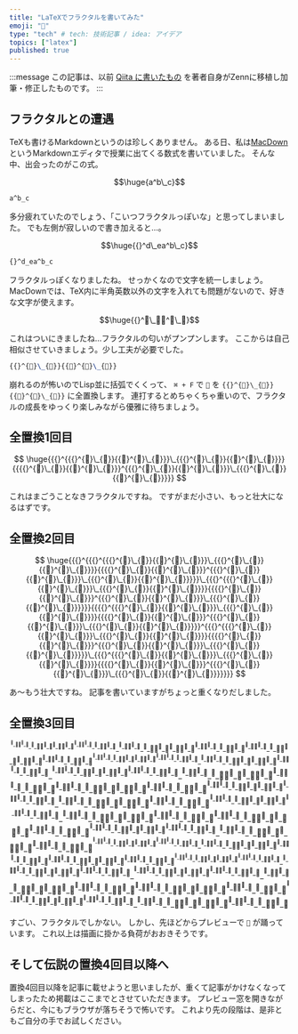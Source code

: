 ```yaml
---
title: "LaTeXでフラクタルを書いてみた"
emoji: "🍣"
type: "tech" # tech: 技術記事 / idea: アイデア
topics: ["latex"]
published: true
---
```


<!-- textlint-disable ja-technical-writing/ja-no-mixed-period -->

:::message
この記事は、以前 [Qiita に書いたもの](https://qiita.com/progfay/items/24602a95ad0c239c7a2e) を著者自身がZennに移植し加筆・修正したものです。
:::

<!-- textlint-enable ja-technical-writing/ja-no-mixed-period -->

## フラクタルとの遭遇

TeXも書けるMarkdownというのは珍しくありません。
ある日、私は[MacDown](https://macdown.uranusjr.com/) というMarkdownエディタで授業に出てくる数式を書いていました。
そんな中、出会ったのがこの式。

$$\huge{a^b\_c}$$

```tex
a^b_c
```

多分疲れていたのでしょう、「こいつフラクタルっぽいな」と思ってしまいました。
でも左側が寂しいので書き加えると...。

$$\huge{{}^d\_ea^b\_c}$$

```tex
{}^d_ea^b_c
```

フラクタルっぽくなりましたね。
せっかくなので文字を統一しましょう。
MacDownでは、TeX内に半角英数以外の文字を入れても問題がないので、好きな文字が使えます。

$$\huge{{}^🍣\_🍣🍣^🍣\_🍣}$$

これはついにきましたね...フラクタルの匂いがプンプンします。
ここからは自己相似させていきましょう。少し工夫が必要でした。

```tex
{{}^{🍣}\_{🍣}}{{🍣}^{🍣}\_{🍣}}
```

崩れるのが怖いのでLisp並に括弧でくくって、 `⌘ + F` で `🍣` を `{{}^{🍣}\_{🍣}}{{🍣}^{🍣}\_{🍣}}` に全置換します。
連打するとめちゃくちゃ重いので、フラクタルの成長をゆっくり楽しみながら優雅に待ちましょう。

## 全置換1回目

<!-- textlint-disable ja-technical-writing/sentence-length -->

$$
\huge{{{}^{{{}^{🍣}\_{🍣}}{{🍣}^{🍣}\_{🍣}}}\_{{{}^{🍣}\_{🍣}}{{🍣}^{🍣}\_{🍣}}}}{{{{}^{🍣}\_{🍣}}{{🍣}^{🍣}\_{🍣}}}^{{{}^{🍣}\_{🍣}}{{🍣}^{🍣}\_{🍣}}}\_{{{}^{🍣}\_{🍣}}{{🍣}^{🍣}\_{🍣}}}}}
$$

<!-- textlint-enable ja-technical-writing/sentence-length -->

これはまごうことなきフラクタルですね。
ですがまだ小さい、もっと壮大になるはずです。

## 全置換2回目

<!-- textlint-disable ja-technical-writing/sentence-length -->

$$
\huge{{{}^{{{}^{{{}^{🍣}\_{🍣}}{{🍣}^{🍣}\_{🍣}}}\_{{{}^{🍣}\_{🍣}}{{🍣}^{🍣}\_{🍣}}}}{{{{}^{🍣}\_{🍣}}{{🍣}^{🍣}\_{🍣}}}^{{{}^{🍣}\_{🍣}}{{🍣}^{🍣}\_{🍣}}}\_{{{}^{🍣}\_{🍣}}{{🍣}^{🍣}\_{🍣}}}}}\_{{{}^{{{}^{🍣}\_{🍣}}{{🍣}^{🍣}\_{🍣}}}\_{{{}^{🍣}\_{🍣}}{{🍣}^{🍣}\_{🍣}}}}{{{{}^{🍣}\_{🍣}}{{🍣}^{🍣}\_{🍣}}}^{{{}^{🍣}\_{🍣}}{{🍣}^{🍣}\_{🍣}}}\_{{{}^{🍣}\_{🍣}}{{🍣}^{🍣}\_{🍣}}}}}}{{{{}^{{{}^{🍣}\_{🍣}}{{🍣}^{🍣}\_{🍣}}}\_{{{}^{🍣}\_{🍣}}{{🍣}^{🍣}\_{🍣}}}}{{{{}^{🍣}\_{🍣}}{{🍣}^{🍣}\_{🍣}}}^{{{}^{🍣}\_{🍣}}{{🍣}^{🍣}\_{🍣}}}\_{{{}^{🍣}\_{🍣}}{{🍣}^{🍣}\_{🍣}}}}}^{{{}^{{{}^{🍣}\_{🍣}}{{🍣}^{🍣}\_{🍣}}}\_{{{}^{🍣}\_{🍣}}{{🍣}^{🍣}\_{🍣}}}}{{{{}^{🍣}\_{🍣}}{{🍣}^{🍣}\_{🍣}}}^{{{}^{🍣}\_{🍣}}{{🍣}^{🍣}\_{🍣}}}\_{{{}^{🍣}\_{🍣}}{{🍣}^{🍣}\_{🍣}}}}}\_{{{}^{{{}^{🍣}\_{🍣}}{{🍣}^{🍣}\_{🍣}}}\_{{{}^{🍣}\_{🍣}}{{🍣}^{🍣}\_{🍣}}}}{{{{}^{🍣}\_{🍣}}{{🍣}^{🍣}\_{🍣}}}^{{{}^{🍣}\_{🍣}}{{🍣}^{🍣}\_{🍣}}}\_{{{}^{🍣}\_{🍣}}{{🍣}^{🍣}\_{🍣}}}}}}}
$$

<!-- textlint-enable ja-technical-writing/sentence-length -->

あ〜もう壮大ですね。
記事を書いていますがちょっと重くなりだしました。

## 全置換3回目

<!-- textlint-disable ja-technical-writing/sentence-length -->

$$
{{}^{{{}^{{{}^{{{}^{🍣}\_{🍣}}{{🍣}^{🍣}\_{🍣}}}\_{{{}^{🍣}\_{🍣}}{{🍣}^{🍣}\_{🍣}}}}{{{{}^{🍣}\_{🍣}}{{🍣}^{🍣}\_{🍣}}}^{{{}^{🍣}\_{🍣}}{{🍣}^{🍣}\_{🍣}}}\_{{{}^{🍣}\_{🍣}}{{🍣}^{🍣}\_{🍣}}}}}\_{{{}^{{{}^{🍣}\_{🍣}}{{🍣}^{🍣}\_{🍣}}}\_{{{}^{🍣}\_{🍣}}{{🍣}^{🍣}\_{🍣}}}}{{{{}^{🍣}\_{🍣}}{{🍣}^{🍣}\_{🍣}}}^{{{}^{🍣}\_{🍣}}{{🍣}^{🍣}\_{🍣}}}\_{{{}^{🍣}\_{🍣}}{{🍣}^{🍣}\_{🍣}}}}}}{{{{}^{{{}^{🍣}\_{🍣}}{{🍣}^{🍣}\_{🍣}}}\_{{{}^{🍣}\_{🍣}}{{🍣}^{🍣}\_{🍣}}}}{{{{}^{🍣}\_{🍣}}{{🍣}^{🍣}\_{🍣}}}^{{{}^{🍣}\_{🍣}}{{🍣}^{🍣}\_{🍣}}}\_{{{}^{🍣}\_{🍣}}{{🍣}^{🍣}\_{🍣}}}}}^{{{}^{{{}^{🍣}\_{🍣}}{{🍣}^{🍣}\_{🍣}}}\_{{{}^{🍣}\_{🍣}}{{🍣}^{🍣}\_{🍣}}}}{{{{}^{🍣}\_{🍣}}{{🍣}^{🍣}\_{🍣}}}^{{{}^{🍣}\_{🍣}}{{🍣}^{🍣}\_{🍣}}}\_{{{}^{🍣}\_{🍣}}{{🍣}^{🍣}\_{🍣}}}}}\_{{{}^{{{}^{🍣}\_{🍣}}{{🍣}^{🍣}\_{🍣}}}\_{{{}^{🍣}\_{🍣}}{{🍣}^{🍣}\_{🍣}}}}{{{{}^{🍣}\_{🍣}}{{🍣}^{🍣}\_{🍣}}}^{{{}^{🍣}\_{🍣}}{{🍣}^{🍣}\_{🍣}}}\_{{{}^{🍣}\_{🍣}}{{🍣}^{🍣}\_{🍣}}}}}}}\_{{{}^{{{}^{{{}^{🍣}\_{🍣}}{{🍣}^{🍣}\_{🍣}}}\_{{{}^{🍣}\_{🍣}}{{🍣}^{🍣}\_{🍣}}}}{{{{}^{🍣}\_{🍣}}{{🍣}^{🍣}\_{🍣}}}^{{{}^{🍣}\_{🍣}}{{🍣}^{🍣}\_{🍣}}}\_{{{}^{🍣}\_{🍣}}{{🍣}^{🍣}\_{🍣}}}}}\_{{{}^{{{}^{🍣}\_{🍣}}{{🍣}^{🍣}\_{🍣}}}\_{{{}^{🍣}\_{🍣}}{{🍣}^{🍣}\_{🍣}}}}{{{{}^{🍣}\_{🍣}}{{🍣}^{🍣}\_{🍣}}}^{{{}^{🍣}\_{🍣}}{{🍣}^{🍣}\_{🍣}}}\_{{{}^{🍣}\_{🍣}}{{🍣}^{🍣}\_{🍣}}}}}}{{{{}^{{{}^{🍣}\_{🍣}}{{🍣}^{🍣}\_{🍣}}}\_{{{}^{🍣}\_{🍣}}{{🍣}^{🍣}\_{🍣}}}}{{{{}^{🍣}\_{🍣}}{{🍣}^{🍣}\_{🍣}}}^{{{}^{🍣}\_{🍣}}{{🍣}^{🍣}\_{🍣}}}\_{{{}^{🍣}\_{🍣}}{{🍣}^{🍣}\_{🍣}}}}}^{{{}^{{{}^{🍣}\_{🍣}}{{🍣}^{🍣}\_{🍣}}}\_{{{}^{🍣}\_{🍣}}{{🍣}^{🍣}\_{🍣}}}}{{{{}^{🍣}\_{🍣}}{{🍣}^{🍣}\_{🍣}}}^{{{}^{🍣}\_{🍣}}{{🍣}^{🍣}\_{🍣}}}\_{{{}^{🍣}\_{🍣}}{{🍣}^{🍣}\_{🍣}}}}}\_{{{}^{{{}^{🍣}\_{🍣}}{{🍣}^{🍣}\_{🍣}}}\_{{{}^{🍣}\_{🍣}}{{🍣}^{🍣}\_{🍣}}}}{{{{}^{🍣}\_{🍣}}{{🍣}^{🍣}\_{🍣}}}^{{{}^{🍣}\_{🍣}}{{🍣}^{🍣}\_{🍣}}}\_{{{}^{🍣}\_{🍣}}{{🍣}^{🍣}\_{🍣}}}}}}}}{{{{}^{{{}^{{{}^{🍣}\_{🍣}}{{🍣}^{🍣}\_{🍣}}}\_{{{}^{🍣}\_{🍣}}{{🍣}^{🍣}\_{🍣}}}}{{{{}^{🍣}\_{🍣}}{{🍣}^{🍣}\_{🍣}}}^{{{}^{🍣}\_{🍣}}{{🍣}^{🍣}\_{🍣}}}\_{{{}^{🍣}\_{🍣}}{{🍣}^{🍣}\_{🍣}}}}}\_{{{}^{{{}^{🍣}\_{🍣}}{{🍣}^{🍣}\_{🍣}}}\_{{{}^{🍣}\_{🍣}}{{🍣}^{🍣}\_{🍣}}}}{{{{}^{🍣}\_{🍣}}{{🍣}^{🍣}\_{🍣}}}^{{{}^{🍣}\_{🍣}}{{🍣}^{🍣}\_{🍣}}}\_{{{}^{🍣}\_{🍣}}{{🍣}^{🍣}\_{🍣}}}}}}{{{{}^{{{}^{🍣}\_{🍣}}{{🍣}^{🍣}\_{🍣}}}\_{{{}^{🍣}\_{🍣}}{{🍣}^{🍣}\_{🍣}}}}{{{{}^{🍣}\_{🍣}}{{🍣}^{🍣}\_{🍣}}}^{{{}^{🍣}\_{🍣}}{{🍣}^{🍣}\_{🍣}}}\_{{{}^{🍣}\_{🍣}}{{🍣}^{🍣}\_{🍣}}}}}^{{{}^{{{}^{🍣}\_{🍣}}{{🍣}^{🍣}\_{🍣}}}\_{{{}^{🍣}\_{🍣}}{{🍣}^{🍣}\_{🍣}}}}{{{{}^{🍣}\_{🍣}}{{🍣}^{🍣}\_{🍣}}}^{{{}^{🍣}\_{🍣}}{{🍣}^{🍣}\_{🍣}}}\_{{{}^{🍣}\_{🍣}}{{🍣}^{🍣}\_{🍣}}}}}\_{{{}^{{{}^{🍣}\_{🍣}}{{🍣}^{🍣}\_{🍣}}}\_{{{}^{🍣}\_{🍣}}{{🍣}^{🍣}\_{🍣}}}}{{{{}^{🍣}\_{🍣}}{{🍣}^{🍣}\_{🍣}}}^{{{}^{🍣}\_{🍣}}{{🍣}^{🍣}\_{🍣}}}\_{{{}^{🍣}\_{🍣}}{{🍣}^{🍣}\_{🍣}}}}}}}^{{{}^{{{}^{{{}^{🍣}\_{🍣}}{{🍣}^{🍣}\_{🍣}}}\_{{{}^{🍣}\_{🍣}}{{🍣}^{🍣}\_{🍣}}}}{{{{}^{🍣}\_{🍣}}{{🍣}^{🍣}\_{🍣}}}^{{{}^{🍣}\_{🍣}}{{🍣}^{🍣}\_{🍣}}}\_{{{}^{🍣}\_{🍣}}{{🍣}^{🍣}\_{🍣}}}}}\_{{{}^{{{}^{🍣}\_{🍣}}{{🍣}^{🍣}\_{🍣}}}\_{{{}^{🍣}\_{🍣}}{{🍣}^{🍣}\_{🍣}}}}{{{{}^{🍣}\_{🍣}}{{🍣}^{🍣}\_{🍣}}}^{{{}^{🍣}\_{🍣}}{{🍣}^{🍣}\_{🍣}}}\_{{{}^{🍣}\_{🍣}}{{🍣}^{🍣}\_{🍣}}}}}}{{{{}^{{{}^{🍣}\_{🍣}}{{🍣}^{🍣}\_{🍣}}}\_{{{}^{🍣}\_{🍣}}{{🍣}^{🍣}\_{🍣}}}}{{{{}^{🍣}\_{🍣}}{{🍣}^{🍣}\_{🍣}}}^{{{}^{🍣}\_{🍣}}{{🍣}^{🍣}\_{🍣}}}\_{{{}^{🍣}\_{🍣}}{{🍣}^{🍣}\_{🍣}}}}}^{{{}^{{{}^{🍣}\_{🍣}}{{🍣}^{🍣}\_{🍣}}}\_{{{}^{🍣}\_{🍣}}{{🍣}^{🍣}\_{🍣}}}}{{{{}^{🍣}\_{🍣}}{{🍣}^{🍣}\_{🍣}}}^{{{}^{🍣}\_{🍣}}{{🍣}^{🍣}\_{🍣}}}\_{{{}^{🍣}\_{🍣}}{{🍣}^{🍣}\_{🍣}}}}}\_{{{}^{{{}^{🍣}\_{🍣}}{{🍣}^{🍣}\_{🍣}}}\_{{{}^{🍣}\_{🍣}}{{🍣}^{🍣}\_{🍣}}}}{{{{}^{🍣}\_{🍣}}{{🍣}^{🍣}\_{🍣}}}^{{{}^{🍣}\_{🍣}}{{🍣}^{🍣}\_{🍣}}}\_{{{}^{🍣}\_{🍣}}{{🍣}^{🍣}\_{🍣}}}}}}}\_{{{}^{{{}^{{{}^{🍣}\_{🍣}}{{🍣}^{🍣}\_{🍣}}}\_{{{}^{🍣}\_{🍣}}{{🍣}^{🍣}\_{🍣}}}}{{{{}^{🍣}\_{🍣}}{{🍣}^{🍣}\_{🍣}}}^{{{}^{🍣}\_{🍣}}{{🍣}^{🍣}\_{🍣}}}\_{{{}^{🍣}\_{🍣}}{{🍣}^{🍣}\_{🍣}}}}}\_{{{}^{{{}^{🍣}\_{🍣}}{{🍣}^{🍣}\_{🍣}}}\_{{{}^{🍣}\_{🍣}}{{🍣}^{🍣}\_{🍣}}}}{{{{}^{🍣}\_{🍣}}{{🍣}^{🍣}\_{🍣}}}^{{{}^{🍣}\_{🍣}}{{🍣}^{🍣}\_{🍣}}}\_{{{}^{🍣}\_{🍣}}{{🍣}^{🍣}\_{🍣}}}}}}{{{{}^{{{}^{🍣}\_{🍣}}{{🍣}^{🍣}\_{🍣}}}\_{{{}^{🍣}\_{🍣}}{{🍣}^{🍣}\_{🍣}}}}{{{{}^{🍣}\_{🍣}}{{🍣}^{🍣}\_{🍣}}}^{{{}^{🍣}\_{🍣}}{{🍣}^{🍣}\_{🍣}}}\_{{{}^{🍣}\_{🍣}}{{🍣}^{🍣}\_{🍣}}}}}^{{{}^{{{}^{🍣}\_{🍣}}{{🍣}^{🍣}\_{🍣}}}\_{{{}^{🍣}\_{🍣}}{{🍣}^{🍣}\_{🍣}}}}{{{{}^{🍣}\_{🍣}}{{🍣}^{🍣}\_{🍣}}}^{{{}^{🍣}\_{🍣}}{{🍣}^{🍣}\_{🍣}}}\_{{{}^{🍣}\_{🍣}}{{🍣}^{🍣}\_{🍣}}}}}\_{{{}^{{{}^{🍣}\_{🍣}}{{🍣}^{🍣}\_{🍣}}}\_{{{}^{🍣}\_{🍣}}{{🍣}^{🍣}\_{🍣}}}}{{{{}^{🍣}\_{🍣}}{{🍣}^{🍣}\_{🍣}}}^{{{}^{🍣}\_{🍣}}{{🍣}^{🍣}\_{🍣}}}\_{{{}^{🍣}\_{🍣}}{{🍣}^{🍣}\_{🍣}}}}}}}}
$$

<!-- textlint-enable ja-technical-writing/sentence-length -->

すごい、フラクタルでしかない。
しかし、先ほどからプレビューで `🍣` が踊っています。
これ以上は描画に掛かる負荷がおおきそうです。

## そして伝説の置換4回目以降へ

置換4回目以降を記事に載せようと思いましたが、重くて記事がかけなくなってしまったため掲載はここまでとさせていただきます。
プレビュー窓を開きながらだと、今にもブラウザが落ちそうで怖いです。
これより先の段階は、是非ともご自分の手でお試しください。
